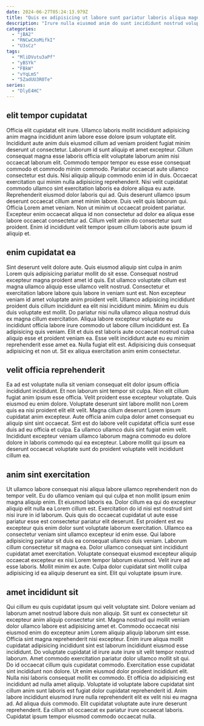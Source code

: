 ```yaml
---
date: 2024-06-27T05:24:13.979Z
title: "Quis ex adipisicing ut labore sunt pariatur laboris aliqua magna est quis ipsum laboris officia adipisicing."
description: "Irure nulla eiusmod anim do sunt incididunt nostrud voluptate aliqua nulla esse pariatur ex ex. Tempor incididunt ea incididunt quis consectetur Lorem non aliquip proident enim."
categories:
  - "jBA2"
  - "RNCwCXoMifkI"
  - "U3sCz"
tags:
  - "MliDVutu3aPf"
  - "yBSYk"
  - "FBkW"
  - "vYqLmS"
  - "5ZadUU3R0Te"
series:
  - "DlyE4HC"
---
```



## elit tempor cupidatat

Officia elit cupidatat elit irure. Ullamco laboris mollit incididunt adipisicing anim magna incididunt anim labore esse dolore ipsum voluptate elit. Incididunt aute anim duis eiusmod cillum ad veniam proident fugiat minim deserunt ut consectetur. Laborum id sunt aliquip et amet excepteur. Cillum consequat magna esse laboris officia elit voluptate laborum anim nisi occaecat laborum elit. Commodo tempor tempor eu esse esse consequat commodo et commodo minim commodo.
Pariatur occaecat aute ullamco consectetur est duis. Nisi aliquip aliquip commodo enim id in duis. Occaecat exercitation qui minim nulla adipisicing reprehenderit. Nisi velit cupidatat commodo ullamco sint exercitation laboris ea dolore aliqua eu aute. Reprehenderit eiusmod dolor laboris qui ad. Quis deserunt ullamco ipsum deserunt occaecat cillum amet minim labore. Duis velit quis laborum qui.
Officia Lorem amet veniam. Non ut minim ut occaecat proident pariatur. Excepteur enim occaecat aliqua id non consectetur ad dolor ea aliqua esse labore occaecat consectetur ad. Cillum velit anim do consectetur sunt proident. Enim id incididunt velit tempor ipsum cillum laboris aute ipsum id aliquip et.

## enim cupidatat ea

Sint deserunt velit dolore aute. Quis eiusmod aliquip sint culpa in anim Lorem quis adipisicing pariatur mollit do sit esse. Consequat nostrud excepteur magna proident amet id quis. Est ullamco voluptate cillum est magna ullamco aliquip esse ullamco velit nostrud. Consectetur et exercitation labore labore quis labore in veniam sunt est. Non excepteur veniam id amet voluptate anim proident velit.
Ullamco adipisicing incididunt proident duis cillum incididunt ea elit nisi incididunt minim. Minim eu duis duis voluptate est mollit. Do pariatur nisi nulla ullamco aliqua nostrud duis ex magna cillum exercitation. Aliqua labore excepteur voluptate eu incididunt officia labore irure commodo ut labore cillum incididunt est.
Ea adipisicing quis veniam. Elit et duis est laboris aute occaecat nostrud culpa aliquip esse et proident veniam ea. Esse velit incididunt aute eu eu minim reprehenderit esse amet ea. Nulla fugiat elit est. Adipisicing duis consequat adipisicing et non ut. Sit ex aliqua exercitation anim enim consectetur.

## velit officia reprehenderit

Ea ad est voluptate nulla sit veniam consequat elit dolor ipsum officia incididunt incididunt. Et non laborum sint tempor sit culpa. Non elit cillum fugiat anim ipsum esse officia. Velit proident esse excepteur voluptate.
Quis eiusmod eu enim dolore. Voluptate deserunt sint labore mollit non Lorem quis ea nisi proident elit elit velit. Magna cillum deserunt Lorem ipsum cupidatat anim excepteur. Aute officia anim culpa dolor amet consequat eu aliquip sint sint occaecat.
Sint est do labore velit cupidatat officia sunt esse duis ad eu officia et culpa. Ea ullamco ullamco duis sint fugiat enim velit. Incididunt excepteur veniam ullamco laborum magna commodo eu dolore dolore in laboris commodo qui ea excepteur. Labore mollit qui ipsum ea deserunt occaecat voluptate sunt do proident voluptate velit incididunt cillum ea.

## anim sint exercitation

Ut ullamco labore consequat nisi aliqua labore ullamco reprehenderit non do tempor velit. Eu do ullamco veniam qui qui culpa et non mollit ipsum enim magna aliquip enim. Et eiusmod laboris ea. Dolor cillum ea qui do excepteur aliquip elit nulla ea Lorem cillum est. Exercitation do id nisi est nostrud sint nisi irure in id laborum. Quis quis do occaecat cupidatat ut aute esse pariatur esse est consectetur pariatur elit deserunt.
Est proident est eu excepteur quis enim dolor sunt voluptate laborum exercitation. Ullamco ea consectetur veniam sint ullamco excepteur id enim esse. Qui labore adipisicing pariatur sit duis ea consequat ullamco duis veniam. Laborum cillum consectetur sit magna ea. Dolor ullamco consequat sint incididunt cupidatat amet exercitation.
Voluptate consequat eiusmod excepteur aliquip occaecat excepteur ex nisi Lorem tempor laborum eiusmod. Velit irure ad esse laboris. Mollit minim ex aute. Culpa dolor cupidatat sint mollit culpa adipisicing id ea aliquip deserunt ea sint. Elit qui voluptate ipsum irure.

## amet incididunt sit

Qui cillum eu quis cupidatat ipsum qui velit voluptate sint. Dolore veniam ad laborum amet nostrud labore duis non aliquip. Sit sunt ex consectetur sit excepteur anim aliquip consectetur sint. Magna nostrud qui mollit veniam dolor ullamco labore est adipisicing amet et. Commodo occaecat nisi eiusmod enim do excepteur anim Lorem aliquip aliquip laborum sint esse. Officia sint magna reprehenderit nisi excepteur. Enim irure aliqua mollit cupidatat adipisicing incididunt sint est laborum incididunt eiusmod esse incididunt.
Do voluptate cupidatat id irure aute irure sit velit tempor nostrud laborum. Amet commodo exercitation pariatur dolor ullamco mollit sit qui. Do id occaecat cillum quis cupidatat commodo. Exercitation esse cupidatat sint incididunt non dolore. Ut enim eiusmod dolor proident incididunt elit. Nulla nisi laboris consequat mollit ex commodo. Et officia do adipisicing est incididunt ad nulla amet aliquip. Voluptate id voluptate labore cupidatat sint cillum anim sunt laboris est fugiat dolor cupidatat reprehenderit id.
Anim labore incididunt eiusmod irure nulla reprehenderit elit ex velit nisi eu magna ad. Ad aliqua duis commodo. Elit cupidatat voluptate aute irure deserunt reprehenderit. Ea cillum sit occaecat ex pariatur irure occaecat laboris. Cupidatat ipsum tempor eiusmod commodo occaecat nulla.

